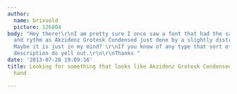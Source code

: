 ```yaml
---
author:
  name: brixvold
  picture: 126804
body: "Hey there!\r\nI am pretty sure I once saw a font that had the same proportions
  and rythm as Akzidenz Grotesk Condensed just done by a slightly distraught hand.
  Maybe it is just in my mind? \r\nIf you know of any type that sort of fits this
  description do yell out.\r\n\r\nThanks "
date: '2013-07-28 19:09:16'
title: Looking for something that looks like Akzidenz Grotesk Condensed but done by
  hand

---
```

